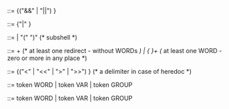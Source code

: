 <block> ::= <pipeline> {("&&" | "||") <pipeline>}

<pipeline> ::= <command> {"|" <command>}

<command> ::= <cmdlist>
		| "(" <cmdline> ")" <redir>	(* subshell *)

<cmdlist> ::= <redir>+			(* at least one redirect - without WORDs *)
		| <redir> {<arg> <redir>}+	(* at least one WORD - zero or more <redir> in any place *)

<redir> ::= {("<" | "<<" | ">" | ">>") <filename>}	(* a delimiter in case of heredoc *)

<arg> ::= token WORD | token VAR | token GROUP

<filename> ::= token WORD | token VAR | token GROUP
